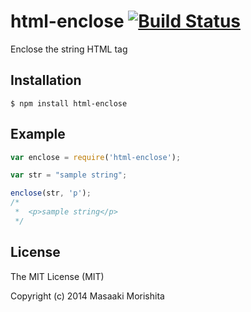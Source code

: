 # html-enclose [![Build Status](https://travis-ci.org/morishitter/html-enclose.svg)](https://travis-ci.org/morishitter/html-enclose)

Enclose the string HTML tag

## Installation

```shell
$ npm install html-enclose
```

## Example

```javascript
var enclose = require('html-enclose');

var str = "sample string";

enclose(str, 'p');
/*
 *  <p>sample string</p>
 */
```

## License

The MIT License (MIT)

Copyright (c) 2014 Masaaki Morishita
